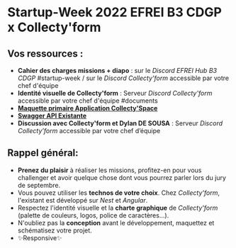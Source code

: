 # Startup-Week 2022 EFREI B3 CDGP x Collecty'form

## Vos ressources :

 
- **Cahier des charges missions + diapo** : sur le _Discord EFREI Hub B3 CDGP_ #startup-week / sur le _Discord Collecty'form_ accessible par votre chef d'équipe
- **Identité visuelle de Collecty'form** : Serveur _Discord Collecty'form_ accessible par votre chef d'équipe #documents
- **[Maquette primaire Application Collecty'Space](https://www.figma.com/proto/lSxbT4JEfcw0jm8JuKYkxx/collectyforme?node-id=216%3A560&scaling=min-zoom&page-id=0%3A1&starting-point-node-id=216%3A716&show-proto-sidebar=1)**
- **[Swagger API Existante](https://swbackcapp.herokuapp.com/docs/#/)**
- **Discussion avec Collecty'form et Dylan DE SOUSA** : Serveur _Discord Collecty’form_ accessible par votre chef d’équipe

## Rappel général: 
- **Prenez du plaisir** à réaliser les missions, profitez-en pour vous challenger et avoir quelque chose dont vous pourrez parler lors du jury de septembre.
- Vous pouvez utiliser les **technos de votre choix**. Chez _Collecty'form_, l'existant est développé sur _Nest_ et _Angular_.
- Respectez l'identité visuelle et la **charte graphique** de _Collecty'form_ (palette de couleurs, logos, police de caractères...).
- N'oubliez pas la **conception** avant le développement, maquettez et schématisez votre projet.
- ✨Responsive✨
